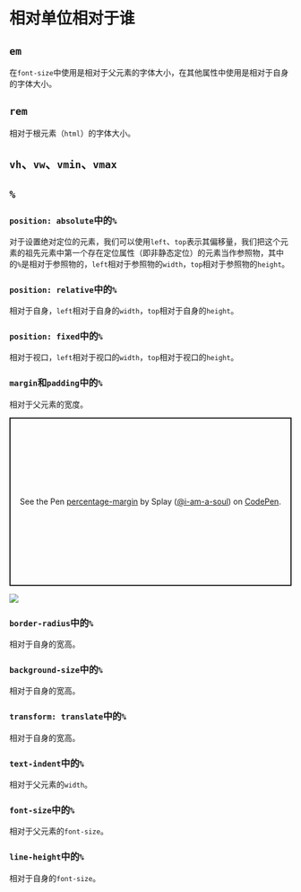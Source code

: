 # 相对单位相对于谁

## `em`

在`font-size`中使用是相对于父元素的字体大小，在其他属性中使用是相对于自身的字体大小。

## `rem`

相对于根元素（`html`）的字体大小。

## `vh`、`vw`、`vmin`、`vmax`

## `%`

### `position: absolute`中的`%`

对于设置绝对定位的元素，我们可以使用`left`、`top`表示其偏移量，我们把这个元素的祖先元素中第一个存在定位属性（即非静态定位）的元素当作参照物，其中的`%`是相对于参照物的，`left`相对于参照物的`width`，`top`相对于参照物的`height`。

### `position: relative`中的`%`

相对于自身，`left`相对于自身的`width`，`top`相对于自身的`height`。

### `position: fixed`中的`%`

相对于视口，`left`相对于视口的`width`，`top`相对于视口的`height`。

### `margin`和`padding`中的`%`

相对于父元素的宽度。

<p class="codepen" data-height="300" data-theme-id="light" data-default-tab="css,result" data-slug-hash="oNWWGKK" data-user="i-am-a-soul" style="height: 300px; box-sizing: border-box; display: flex; align-items: center; justify-content: center; border: 2px solid; margin: 1em 0; padding: 1em;">
  <span>See the Pen <a href="https://codepen.io/i-am-a-soul/pen/oNWWGKK">
  percentage-margin</a> by Splay (<a href="https://codepen.io/i-am-a-soul">@i-am-a-soul</a>)
  on <a href="https://codepen.io">CodePen</a>.</span>
</p>
<script async src="https://cpwebassets.codepen.io/assets/embed/ei.js"></script>

![](/skill-blog/img/0015.png)

### `border-radius`中的`%`

相对于自身的宽高。

### `background-size`中的`%`

相对于自身的宽高。

### `transform: translate`中的`%`

相对于自身的宽高。

### `text-indent`中的`%`

相对于父元素的`width`。

### `font-size`中的`%`

相对于父元素的`font-size`。

### `line-height`中的`%`

相对于自身的`font-size`。

